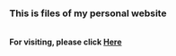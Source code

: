### This is files of my personal website
<br /> **For visiting, please click [Here](https://htean.github.io/)**
